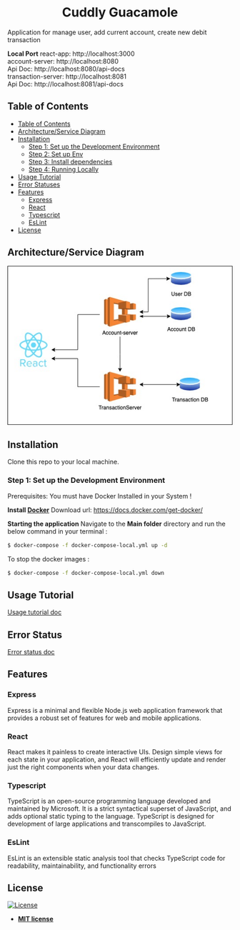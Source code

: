 <h1 align="center">Cuddly Guacamole</h1>
Application for manage user, add current account, create new debit transaction

**Local Port**
react-app: http://localhost:3000<br/>
account-server: http://localhost:8080<br/>
Api Doc: http://localhost:8080/api-docs<br/>
transaction-server: http://localhost:8081<br/>
Api Doc: http://localhost:8081/api-docs<br/>
## Table of Contents

- [Table of Contents](#table-of-contents)
- [Architecture/Service Diagram](#Arcitecture/service-diagram)
- [Installation](#installation)
  - [Step 1: Set up the Development Environment](#step-1-set-up-the-development-environment)
  - [Step 2: Set up Env](#step-2-set-up-env)
  - [Step 3: Install dependencies](#step-3-install-dependencies)
  - [Step 4: Running Locally](#step-4-running-locally)
- [Usage Tutorial](#usage-tutorial)
- [Error Statuses](#error-status)
- [Features](#features)
  - [Express](#express)
  - [React](#react)
  - [Typescript](#typescript)
  - [EsLint](#EsLint)
- [License](#license)
## Architecture/Service Diagram
![](./docs/Service-Diagram.jpg)
## Installation

Clone this repo to your local machine.

### Step 1: Set up the Development Environment

Prerequisites:
You must have Docker Installed in your System !

**Install [Docker](https://docs.docker.com/get-docker/)**
Download url: https://docs.docker.com/get-docker/

**Starting the application**
Navigate to the **Main folder** directory and run the below command in your terminal :
```bash
$ docker-compose -f docker-compose-local.yml up -d
```

To stop the docker images :
```bash
$ docker-compose -f docker-compose-local.yml down
```
## Usage Tutorial
  [Usage tutorial doc](docs/Tutorial.md)
## Error Status
  [Error status doc](docs/ErrorStatus.md)

## Features

### Express

Express is a minimal and flexible Node.js web application framework that provides a robust set of features for web and mobile applications.

### React

React makes it painless to create interactive UIs. Design simple views for each state in your application, and React will efficiently update and render just the right components when your data changes.

### Typescript

TypeScript is an open-source programming language developed and maintained by Microsoft. It is a strict syntactical superset of JavaScript, and adds optional static typing to the language. TypeScript is designed for development of large applications and transcompiles to JavaScript.

### EsLint

EsLint is an extensible static analysis tool that checks TypeScript code for readability, maintainability, and functionality errors


## License

[![License](http://img.shields.io/:license-mit-blue.svg?style=flat-square)](http://badges.mit-license.org)

- **[MIT license](http://opensource.org/licenses/mit-license.php)**

